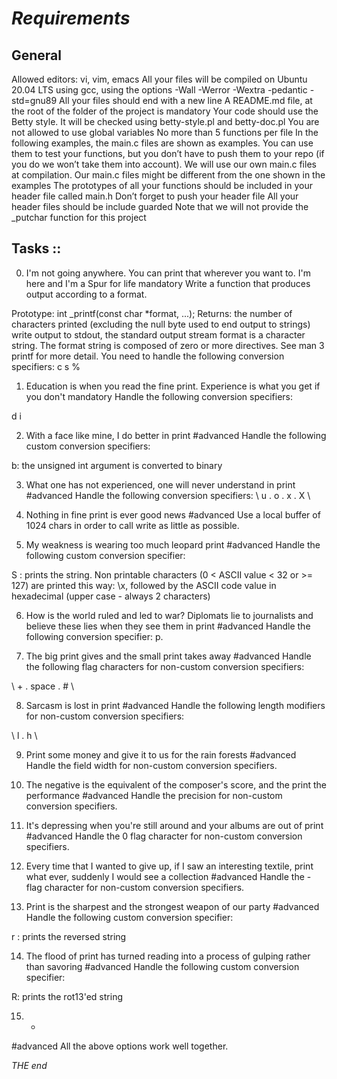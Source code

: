 # *Requirements*
## General
Allowed editors: vi, vim, emacs
All your files will be compiled on Ubuntu 20.04 LTS using gcc, using the options -Wall -Werror -Wextra -pedantic -std=gnu89
All your files should end with a new line
A README.md file, at the root of the folder of the project is mandatory
Your code should use the Betty style. It will be checked using betty-style.pl and betty-doc.pl
You are not allowed to use global variables
No more than 5 functions per file
In the following examples, the main.c files are shown as examples. You can use them to test your functions, but you don’t have to push them to your repo (if you do we won’t take them into account). We will use our own main.c files at compilation. Our main.c files might be different from the one shown in the examples
The prototypes of all your functions should be included in your header file called main.h
Don’t forget to push your header file
All your header files should be include guarded
Note that we will not provide the _putchar function for this project

## Tasks ::
0. I'm not going anywhere. You can print that wherever you want to. I'm here and I'm a Spur for life
mandatory
Write a function that produces output according to a format.

Prototype: int _printf(const char *format, ...);
Returns: the number of characters printed (excluding the null byte used to end output to strings)
write output to stdout, the standard output stream
format is a character string. The format string is composed of zero or more directives. See man 3 printf for more detail. You need to handle the following conversion specifiers:
c
s
%

1. Education is when you read the fine print. Experience is what you get if you don't
mandatory
Handle the following conversion specifiers:

d
i


2. With a face like mine, I do better in print
\#advanced
Handle the following custom conversion specifiers:

b: the unsigned int argument is converted to binary


3. What one has not experienced, one will never understand in print
\#advanced
Handle the following conversion specifiers:
\ u  .  o  .  x  .  X \


4. Nothing in fine print is ever good news
#advanced
Use a local buffer of 1024 chars in order to call write as little as possible.


5. My weakness is wearing too much leopard print
\#advanced
Handle the following custom conversion specifier:

S : prints the string.
Non printable characters (0 < ASCII value < 32 or >= 127) are printed this way: \x, followed by the ASCII code value in hexadecimal (upper case - always 2 characters)

6. How is the world ruled and led to war? Diplomats lie to journalists and believe these lies when they see them in print
\#advanced
Handle the following conversion specifier: p.

7. The big print gives and the small print takes away
\#advanced
Handle the following flag characters for non-custom conversion specifiers:

\ + .  space .  #   \



8. Sarcasm is lost in print
\#advanced
Handle the following length modifiers for non-custom conversion specifiers:

\ l  .  h  \

9. Print some money and give it to us for the rain forests
\#advanced
Handle the field width for non-custom conversion specifiers.

10. The negative is the equivalent of the composer's score, and the print the performance
\#advanced
Handle the precision for non-custom conversion specifiers.



11. It's depressing when you're still around and your albums are out of print
\#advanced
Handle the 0 flag character for non-custom conversion specifiers.


12. Every time that I wanted to give up, if I saw an interesting textile, print what ever, suddenly I would see a collection
\#advanced
Handle the - flag character for non-custom conversion specifiers.


13. Print is the sharpest and the strongest weapon of our party
\#advanced
Handle the following custom conversion specifier:

r : prints the reversed string



14. The flood of print has turned reading into a process of gulping rather than savoring
\#advanced
Handle the following custom conversion specifier:

R: prints the rot13'ed string


15. *
\#advanced
All the above options work well together.





*THE end*
